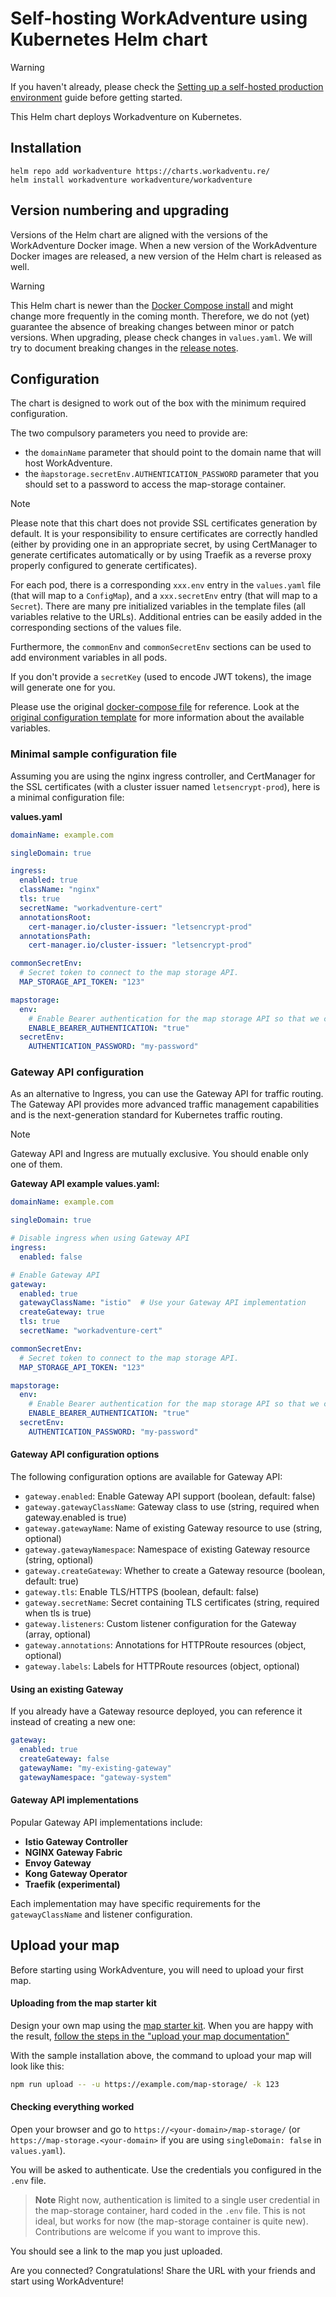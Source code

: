 # Self-hosting WorkAdventure using Kubernetes Helm chart

> [!WARNING]
> If you haven't already, please check the [Setting up a self-hosted production environment](../../docs/others/self-hosting/install.md) guide
> before getting started.

This Helm chart deploys Workadventure on Kubernetes.

## Installation

    helm repo add workadventure https://charts.workadventu.re/
    helm install workadventure workadventure/workadventure

## Version numbering and upgrading

Versions of the Helm chart are aligned with the versions of the WorkAdventure Docker image. 
When a new version of the WorkAdventure Docker images are released, a new version of the Helm chart is released as well.

> [!WARNING]
> This Helm chart is newer than the [Docker Compose install](../docker/README.md) and might change more frequently in the 
> coming month. Therefore, we do not (yet) guarantee the absence of breaking changes between minor or patch versions.
> When upgrading, please check changes in `values.yaml`. We will try to document breaking changes in the 
> [release notes](https://github.com/workadventure/workadventure/releases).


## Configuration

The chart is designed to work out of the box with the minimum required configuration.

The two compulsory parameters you need to provide are:
- the `domainName` parameter that should point to the domain name that will host WorkAdventure.
- the `m̀apstorage.secretEnv.AUTHENTICATION_PASSWORD` parameter that you should set to a password to access the map-storage container.

> [!NOTE]
> Please note that this chart does not provide SSL certificates generation by default.
> It is your responsibility to ensure certificates are correctly handled (either by providing
> one in an appropriate secret, by using CertManager to generate certificates automatically
> or by using Traefik as a reverse proxy properly configured to generate certificates).

For each pod, there is a corresponding `xxx.env` entry in the `values.yaml` file (that will map to a `ConfigMap`),
and a `xxx.secretEnv` entry (that will map to a `Secret`). There are many pre initialized variables in the template files
(all variables relative to the URLs). Additional entries can be easily added in the corresponding 
sections of the values file.

Furthermore, the `commonEnv` and `commonSecretEnv` sections can be used to add environment variables in all pods.

If you don't provide a `secretKey` (used to encode JWT tokens), the image will generate one for you.

Please use the original [docker-compose file](../docker/docker-compose.prod.yaml) for reference. Look at the [original configuration template](../docker/.env.prod.template) for more information about the available variables.

### Minimal sample configuration file

Assuming you are using the nginx ingress controller, and CertManager for the SSL certificates (with a cluster issuer named `letsencrypt-prod`), here is a minimal configuration file:

**values.yaml**
```yaml
domainName: example.com

singleDomain: true

ingress:
  enabled: true
  className: "nginx"
  tls: true
  secretName: "workadventure-cert"
  annotationsRoot:
    cert-manager.io/cluster-issuer: "letsencrypt-prod"
  annotationsPath:
    cert-manager.io/cluster-issuer: "letsencrypt-prod"

commonSecretEnv:
  # Secret token to connect to the map storage API.
  MAP_STORAGE_API_TOKEN: "123"

mapstorage:
  env:
    # Enable Bearer authentication for the map storage API so that we can connect using "npm run upload" in the map-starter-kit
    ENABLE_BEARER_AUTHENTICATION: "true"
  secretEnv:
    AUTHENTICATION_PASSWORD: "my-password"
```

### Gateway API configuration

As an alternative to Ingress, you can use the Gateway API for traffic routing. The Gateway API provides more advanced traffic management capabilities and is the next-generation standard for Kubernetes traffic routing.

> [!NOTE]
> Gateway API and Ingress are mutually exclusive. You should enable only one of them.

**Gateway API example values.yaml:**
```yaml
domainName: example.com

singleDomain: true

# Disable ingress when using Gateway API
ingress:
  enabled: false

# Enable Gateway API
gateway:
  enabled: true
  gatewayClassName: "istio"  # Use your Gateway API implementation
  createGateway: true
  tls: true
  secretName: "workadventure-cert"

commonSecretEnv:
  # Secret token to connect to the map storage API.
  MAP_STORAGE_API_TOKEN: "123"

mapstorage:
  env:
    # Enable Bearer authentication for the map storage API so that we can connect using "npm run upload" in the map-starter-kit
    ENABLE_BEARER_AUTHENTICATION: "true"
  secretEnv:
    AUTHENTICATION_PASSWORD: "my-password"
```

#### Gateway API configuration options

The following configuration options are available for Gateway API:

- `gateway.enabled`: Enable Gateway API support (boolean, default: false)
- `gateway.gatewayClassName`: Gateway class to use (string, required when gateway.enabled is true)
- `gateway.gatewayName`: Name of existing Gateway resource to use (string, optional)
- `gateway.gatewayNamespace`: Namespace of existing Gateway resource (string, optional)
- `gateway.createGateway`: Whether to create a Gateway resource (boolean, default: true)
- `gateway.tls`: Enable TLS/HTTPS (boolean, default: false)
- `gateway.secretName`: Secret containing TLS certificates (string, required when tls is true)
- `gateway.listeners`: Custom listener configuration for the Gateway (array, optional)
- `gateway.annotations`: Annotations for HTTPRoute resources (object, optional)
- `gateway.labels`: Labels for HTTPRoute resources (object, optional)

#### Using an existing Gateway

If you already have a Gateway resource deployed, you can reference it instead of creating a new one:

```yaml
gateway:
  enabled: true
  createGateway: false
  gatewayName: "my-existing-gateway"
  gatewayNamespace: "gateway-system"
```

#### Gateway API implementations

Popular Gateway API implementations include:
- **Istio Gateway Controller**
- **NGINX Gateway Fabric**
- **Envoy Gateway**
- **Kong Gateway Operator**
- **Traefik (experimental)**

Each implementation may have specific requirements for the `gatewayClassName` and listener configuration.

## Upload your map

Before starting using WorkAdventure, you will need to upload your first map.

#### Uploading from the map starter kit

Design your own map using the [map starter kit](https://github.com/workadventure/map-starter-kit).
When you are happy with the result, [follow the steps in the "upload your map documentation"](https://docs.workadventu.re/map-building/tiled-editor/publish/wa-hosted)

With the sample installation above, the command to upload your map will look like this:

```bash
npm run upload -- -u https://example.com/map-storage/ -k 123
```

#### Checking everything worked

Open your browser and go to `https://<your-domain>/map-storage/` (or `https://map-storage.<your-domain>` if you are 
using `singleDomain: false` in `values.yaml`).

You will be asked to authenticate. Use the credentials you configured in the `.env` file.

> **Note**
> Right now, authentication is limited to a single user credential in the map-storage container,
> hard coded in the `.env` file. This is not ideal, but works for now (the map-storage container
> is quite new). Contributions are welcome if you want to improve this.

You should see a link to the map you just uploaded.

Are you connected? Congratulations! Share the URL with your friends and start using WorkAdventure!
